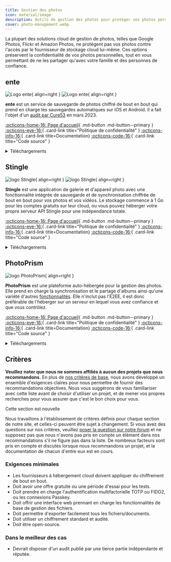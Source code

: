 ```yaml
---
title: Gestion des photos
icon: material/image
description: Outils de gestion des photos pour protéger vos photos personnelles des regards indiscrets des fournisseurs de stockage cloud et d'autres accès non autorisés.
cover: photo-management.webp
---
```


La plupart des solutions cloud de gestion de photos, telles que Google Photos, Flickr et Amazon Photos, ne protègent pas vos photos contre l'accès par le fournisseur de stockage cloud lui-même. Ces options préservent la confidentialité de vos photos personnelles, tout en vous permettant de ne les partager qu'avec votre famille et des personnes de confiance.

## ente

<div class="admonition recommendation" markdown>

![Logo ente](assets/img/photo-management/ente.svg#only-light){ align=right }
![Logo ente](assets/img/photo-management/ente-dark.svg#only-dark){ align=right }

**ente** est un service de sauvegarde de photos chiffré de bout en bout qui prend en charge les sauvegardes automatiques sur iOS et Android. Il a fait l'objet d'un [audit par Cure53](https://ente.io/blog/cryptography-audit/) en mars 2023.

[:octicons-home-16: Page d'accueil](https://ente.io/){ .md-button .md-button--primary }
[:octicons-eye-16:](https://ente.io/privacy){ .card-link title="Politique de confidentialité" }
[:octicons-info-16:](https://ente.io/faq){ .card-link title=Documentation}
[:octicons-code-16:](https://github.com/ente-io){ .card-link title="Code source" }

<details class="downloads" markdown>
<summary>Téléchargements</summary>

- [:simple-googleplay: Google Play](https://play.google.com/store/apps/details?id=io.ente.photos)
- [:simple-android: Android](https://ente.io/download)
- [:simple-appstore: App Store](https://apps.apple.com/app/id1542026904)
- [:simple-github: GitHub](https://github.com/ente-io/photos-app/releases)
- [:simple-windows11: Windows](https://ente.io/download)
- [:simple-apple: macOS](https://ente.io/download)
- [:simple-linux: Linux](https://ente.io/download)
- [:octicons-globe-16: Web](https://web.ente.io)

</details>

</div>

## Stingle

<div class="admonition recommendation" markdown>

![logo Stingle](assets/img/photo-management/stingle.png#only-light){ align=right }
![logo Stingle](assets/img/photo-management/stingle-dark.png#only-dark){ align=right }

**Stingle** est une application de galerie et d'appareil photo avec une fonctionnalité intégrée de sauvegarde et de synchronisation chiffrée de bout en bout pour vos photos et vos vidéos. Le stockage commence à 1 Go pour les comptes gratuits sur leur cloud, ou vous pouvez héberger votre propre serveur API Stingle pour une indépendance totale.

[:octicons-home-16: Page d'accueil](https://stingle.org/){ .md-button .md-button--primary }
[:octicons-eye-16:](https://stingle.org/privacy/){ .card-link title="Politique de confidentialité" }
[:octicons-info-16:](https://stingle.org/faq/){ .card-link title=Documentation}
[:octicons-code-16:](https://github.com/stingle){ .card-link title="Code source" }

<details class="downloads" markdown>
<summary>Téléchargements</summary>

- [:simple-googleplay: Google Play](https://play.google.com/store/apps/details?id=org.stingle.photos)
- [:simple-android: Android](https://f-droid.org/en/packages/org.stingle.photos/)
- [:simple-appstore: App Store](https://apps.apple.com/in/app/stingle-photos/id1582535448)
- [:simple-github: GitHub](https://github.com/stingle)

</details>

</div>

## PhotoPrism

<div class="admonition recommendation" markdown>

![logo PhotoPrism](assets/img/photo-management/photoprism.svg){ align=right }

**PhotoPrism** est une plateforme auto-hébergée pour la gestion des photos. Elle prend en charge la synchronisation et le partage d'albums ainsi qu'une variété d'autres [fonctionnalités](https://www.photoprism.app/features). Elle n'inclut pas l'E2EE, il est donc préférable de l'héberger sur un serveur en lequel vous avez confiance et que vous contrôlez.

[:octicons-home-16: Page d'accueil](https://www.photoprism.app){ .md-button .md-button--primary }
[:octicons-eye-16:](https://www.photoprism.app/privacy){ .card-link title="Politique de confidentialité" }
[:octicons-info-16:](https://www.photoprism.app/kb){ .card-link title=Documentation}
[:octicons-code-16:](https://github.com/photoprism){ .card-link title="Code source" }

<details class="downloads" markdown>
<summary>Téléchargements</summary>

- [:simple-github: GitHub](https://github.com/photoprism)

</details>

</div>

## Critères

**Veuillez noter que nous ne sommes affiliés à aucun des projets que nous recommandons.** En plus de [nos critères de base](about/criteria.md), nous avons développé un ensemble d'exigences claires pour nous permettre de fournir des recommandations objectives. Nous vous suggérons de vous familiariser avec cette liste avant de choisir d'utiliser un projet, et de mener vos propres recherches pour vous assurer que c'est le bon choix pour vous.

<div class="admonition example" markdown>
<p class="admonition-title">Cette section est nouvelle</p>

Nous travaillons à l'établissement de critères définis pour chaque section de notre site, et celles-ci peuvent être sujet à changement. Si vous avez des questions sur nos critères, veuillez [poser la question sur notre forum](https://discuss.privacyguides.net/latest) et ne supposez pas que nous n'avons pas pris en compte un élément dans nos recommandations s'il ne figure pas dans la liste. De nombreux facteurs sont pris en compte et discutés lorsque nous recommandons un projet, et la documentation de chacun d'entre eux est en cours.

</div>

### Exigences minimales

- Les fournisseurs à hébergement cloud doivent appliquer du chiffrement de bout en bout.
- Doit avoir une offre gratuite ou une période d'essai pour les tests.
- Doit prendre en charge l'authentification multifactorielle TOTP ou FIDO2, ou les connexions Passkey.
- Doit offrir une interface web prennant en charge les fonctionnalités de base de gestion des fichiers.
- Doit permettre d'exporter facilement tous les fichiers/documents.
- Doit utiliser un chiffrement standard et audité.
- Doit être open-source.

### Dans le meilleur des cas

- Devrait disposer d'un audit publié par une tierce partie indépendante et réputée.
